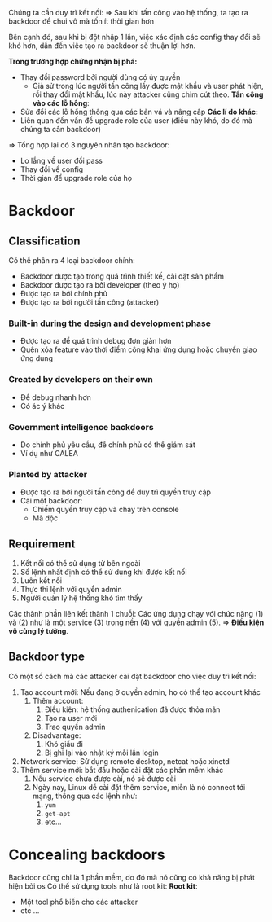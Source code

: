 Chúng ta cần duy trì kết nối:
=> Sau khi tấn công vào hệ thống, ta tạo ra backdoor để chui vô mà tốn ít thời gian hơn

Bên cạnh đó, sau khi bị đột nhập 1 lần, việc xác định các config thay đổi sẽ khó hơn, dẫn đến việc tạo ra backdoor sẽ thuận lợi hơn. 

**Trong trường hợp chứng nhận bị phá:**
- Thay đổi password bởi người dùng có ủy quyền
	- Giả sử trong lúc người tấn công lấy được mật khẩu và user phát hiện, rồi thay đổi mật khẩu, lúc này attacker cũng chim cút theo. 
**Tấn công vào các lỗ hổng**:
- Sửa đổi các lỗ hổng thông qua các bản vá và nâng cấp 
**Các lí do khác:**
- Liên quan đến vấn đề upgrade role của user (điều này khó, do đó mà chúng ta cần backdoor)

=> Tổng hợp lại có 3 nguyên nhân tạo backdoor:
- Lo lắng về user đổi pass
- Thay đổi về config
- Thời gian để upgrade role của họ
# Backdoor
## Classification
Có thể phân ra 4 loại backdoor chính: 
- Backdoor được tạo trong quá trình thiết kế, cài đặt sản phẩm
- Backdoor được tạo ra bởi developer (theo ý họ)
- Được tạo ra bởi chính phủ
- Được tạo ra bởi người tấn công (attacker)
### Built-in during the design and development phase
- Được tạo ra để quá trình debug đơn giản hơn
- Quên xóa feature vào thời điểm công khai ứng dụng hoặc chuyển giao ứng dụng
### Created by developers on their own
- Để debug nhanh hơn
- Có ác ý khác 
### Government intelligence backdoors 
- Do chính phủ yêu cầu, để chính phủ có thể giám sát
- Ví dụ như CALEA
### Planted by attacker
- Được tạo ra bởi người tấn công để duy trì quyền truy cập 
- Cài một backdoor:
	- Chiếm quyền truy cập và chạy trên console
	- Mã độc
## Requirement
1. Kết nối có thể sử dụng từ bên ngoài 
2. Số lệnh nhất định có thể sử dụng khi được kết nối
3. Luôn kết nối
4. Thực thi lệnh với quyền admin
5. Người quản lý hệ thống khó tìm thấy

Các thành phần liên kết thành 1 chuỗi: Các ứng dụng chạy với chức năng (1) và (2) như là một service (3) trong nền (4) với quyền admin (5). => **Điều kiện vô cùng lý tưởng**.
## Backdoor type
Có một số cách mà các attacker cài đặt backdoor cho việc duy trì kết nối:
1. Tạo account mới: Nếu đang ở quyền admin, họ có thể tạo account khác 
	1. Thêm account: 
		1. Điều kiện: hệ thống authenication đã được thỏa mãn
		2. Tạo ra user mới
		3. Trao quyền admin
	2. Disadvantage: 
		1. Khó giấu đi
		2. Bị ghi lại vào nhật ký mỗi lần login 
2. Network service: Sử dụng remote desktop, netcat hoặc xinetd
3. Thêm service mới: bắt đầu hoặc cài đặt các phần mềm khác
	1. Nếu service chưa được cài, nó sẽ được cài
	2. Ngày nay, Linux dễ cài đặt thêm service, miễn là nó connect tới mạng, thông qua các lệnh như: 
		1. `yum`
		2. `get-apt`
		3. etc...
# Concealing backdoors
Backdoor cũng chỉ là 1 phần mềm, do đó mà nó cũng có khả năng bị phát hiện bởi os
Có thể sử dụng tools như là root kit:
**Root kit**: 
- Một tool phổ biến cho các attacker
- etc ...
